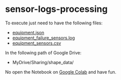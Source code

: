 # sensor-logs-processing

To execute just need to have the following files:
  - [equipment.json](https://drive.google.com/file/d/15Q2krI3CUZgsL1uBMe0YLl21ij3pcNg8/view?usp=sharing)
  - [equipment_failure_sensors.log](https://drive.google.com/file/d/1cLVJg02utFGF3WyiHYjH41n1dgcC-FPB/view?usp=sharing)
  - [equipment_sensors.csv](https://drive.google.com/file/d/1RuiHtyTfgA_F9V-rXo5i0lfcfDiJrPas/view?usp=sharing)

  In the following path of Google Drive:
  - MyDrive/Sharing/shape_data/

  No open the Notebook on [Google Colab](https://colab.research.google.com/) and have fun.


